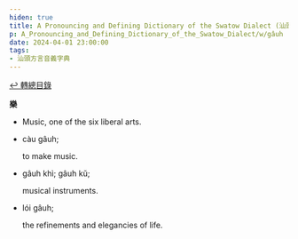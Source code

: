 ```yaml
---
hiden: true
title: A Pronouncing and Defining Dictionary of the Swatow Dialect (汕頭方言音義字典) / gâuh
p: A_Pronouncing_and_Defining_Dictionary_of_the_Swatow_Dialect/w/gâuh
date: 2024-04-01 23:00:00
tags: 
- 汕頭方言音義字典
---
```


[↩️ 轉總目錄](/A_Pronouncing_and_Defining_Dictionary_of_the_Swatow_Dialect)


**樂**
- Music, one of the six liberal arts.

- càu gâuh;

  to make music.

- gâuh khì; gâuh kŭ;

  musical instruments.

- lói gâuh;

  the refinements and elegancies of life.